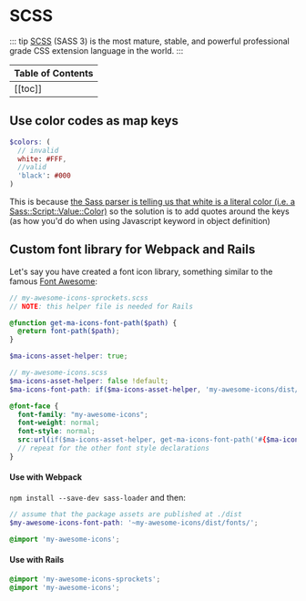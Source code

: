 # SCSS

::: tip
[SCSS](https://sass-lang.com/) (SASS 3) is the most mature, stable, and powerful professional grade CSS extension language in the world.
:::

| Table of Contents |
|:------------------|
| [[toc]] |

## Use color codes as map keys

```scss
$colors: (
  // invalid
  white: #FFF,
  //valid
  'black': #000
)
```

This is because [the Sass parser is telling us that white is a literal color (i.e. a Sass::Script::Value::Color)](https://github.com/brigade/scss-lint/issues/175#issuecomment-54530641) so the solution is to add quotes around the keys (as how you'd do when using Javascript keyword in object definition)

## Custom font library for Webpack and Rails

Let's say you have created a font icon library, something similar to the famous [Font Awesome](http://fontawesome.io):

```scss
// my-awesome-icons-sprockets.scss
// NOTE: this helper file is needed for Rails

@function get-ma-icons-font-path($path) {
  @return font-path($path);
}

$ma-icons-asset-helper: true;
```

```scss
// my-awesome-icons.scss
$ma-icons-asset-helper: false !default;
$ma-icons-font-path: if($ma-icons-asset-helper, 'my-awesome-icons/dist/fonts/', '../assets/fonts/') !default;

@font-face {
  font-family: "my-awesome-icons";
  font-weight: normal;
  font-style: normal;
  src:url(if($ma-icons-asset-helper, get-ma-icons-font-path('#{$ma-icons-font-path}my-awesome-icons.eot'), "#{$ma-icons-font-path}my-awesome-icons.eot"));
  // repeat for the other font style declarations
}
```

#### Use with Webpack

`npm install --save-dev sass-loader` and then:

```scss
// assume that the package assets are published at ./dist
$my-awesome-icons-font-path: '~my-awesome-icons/dist/fonts/';

@import 'my-awesome-icons';
```

#### Use with Rails

```scss
@import 'my-awesome-icons-sprockets';
@import 'my-awesome-icons';
```

